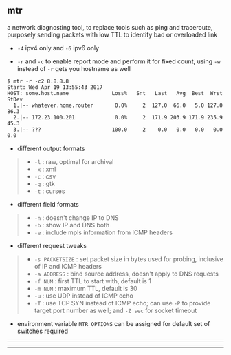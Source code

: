 
## mtr

a network diagnosting tool, to replace tools such as ping and traceroute, purposely sending packets with low TTL to identify bad or overloaded link

* `-4` ipv4 only and `-6` ipv6 only

* `-r` and `-c` to enable report mode and perform it for fixed count, using `-w` instead of `-r` gets you hostname as well

```
$ mtr -r -c2 8.8.8.8
Start: Wed Apr 19 13:55:43 2017
HOST: some.host.name              Loss%   Snt   Last   Avg  Best  Wrst StDev
  1.|-- whatever.home.router       0.0%     2  127.0  66.0   5.0 127.0  86.3
  2.|-- 172.23.100.201             0.0%     2  171.9 203.9 171.9 235.9  45.3
  3.|-- ???                       100.0     2    0.0   0.0   0.0   0.0   0.0
```

* different output formats
> * `-l` : raw, optimal for archival
> * `-x` : xml
> * `-c` : csv
> * `-g` : gtk
> * `-t` : curses

* different field formats
> * `-n` : doesn't change IP to DNS
> * `-b` : show IP and DNS both
> * `-e` : include mpls information from ICMP headers

* different request tweaks
> * `-s PACKETSIZE` : set packet size in bytes used for probing, inclusive of IP and ICMP headers
> * `-a ADDRESS` : bind source address, doesn't apply to DNS requests
> * `-f NUM` : first TTL to start with, default is 1
> * `-m NUM` : maximum TTL, default is 30
> * `-u` : use UDP instead of ICMP echo
> * `-T` : use TCP SYN instead of ICMP echo; can use `-P` to provide target port number as well; and `-Z sec` for socket timeout

* environment variable `MTR_OPTIONS` can be assigned for default set of switches required

---
---
